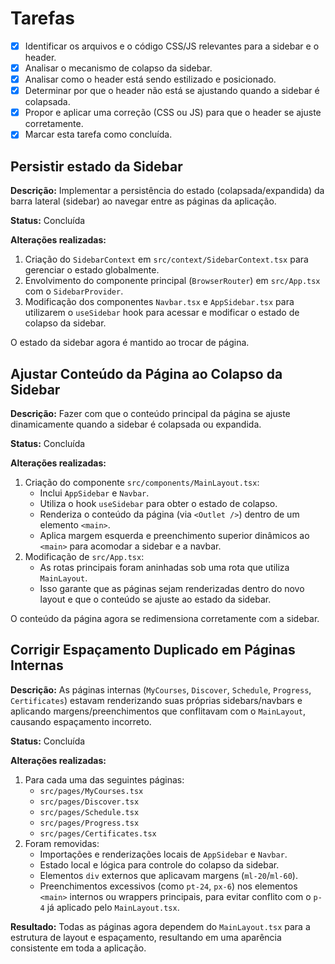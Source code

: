 # Tarefas

- [x] Identificar os arquivos e o código CSS/JS relevantes para a sidebar e o header.
- [x] Analisar o mecanismo de colapso da sidebar.
- [x] Analisar como o header está sendo estilizado e posicionado.
- [x] Determinar por que o header não está se ajustando quando a sidebar é colapsada.
- [x] Propor e aplicar uma correção (CSS ou JS) para que o header se ajuste corretamente.
- [x] Marcar esta tarefa como concluída.

## Persistir estado da Sidebar

**Descrição:** Implementar a persistência do estado (colapsada/expandida) da barra lateral (sidebar) ao navegar entre as páginas da aplicação.

**Status:** Concluída

**Alterações realizadas:**

1.  Criação do `SidebarContext` em `src/context/SidebarContext.tsx` para gerenciar o estado globalmente.
2.  Envolvimento do componente principal (`BrowserRouter`) em `src/App.tsx` com o `SidebarProvider`.
3.  Modificação dos componentes `Navbar.tsx` e `AppSidebar.tsx` para utilizarem o `useSidebar` hook para acessar e modificar o estado de colapso da sidebar.

O estado da sidebar agora é mantido ao trocar de página. 

## Ajustar Conteúdo da Página ao Colapso da Sidebar

**Descrição:** Fazer com que o conteúdo principal da página se ajuste dinamicamente quando a sidebar é colapsada ou expandida.

**Status:** Concluída

**Alterações realizadas:**

1.  Criação do componente `src/components/MainLayout.tsx`:
    *   Inclui `AppSidebar` e `Navbar`.
    *   Utiliza o hook `useSidebar` para obter o estado de colapso.
    *   Renderiza o conteúdo da página (via `<Outlet />`) dentro de um elemento `<main>`.
    *   Aplica margem esquerda e preenchimento superior dinâmicos ao `<main>` para acomodar a sidebar e a navbar.
2.  Modificação de `src/App.tsx`:
    *   As rotas principais foram aninhadas sob uma rota que utiliza `MainLayout`.
    *   Isso garante que as páginas sejam renderizadas dentro do novo layout e que o conteúdo se ajuste ao estado da sidebar.

O conteúdo da página agora se redimensiona corretamente com a sidebar. 

## Corrigir Espaçamento Duplicado em Páginas Internas

**Descrição:** As páginas internas (`MyCourses`, `Discover`, `Schedule`, `Progress`, `Certificates`) estavam renderizando suas próprias sidebars/navbars e aplicando margens/preenchimentos que conflitavam com o `MainLayout`, causando espaçamento incorreto.

**Status:** Concluída

**Alterações realizadas:**

1.  Para cada uma das seguintes páginas:
    *   `src/pages/MyCourses.tsx`
    *   `src/pages/Discover.tsx`
    *   `src/pages/Schedule.tsx`
    *   `src/pages/Progress.tsx`
    *   `src/pages/Certificates.tsx`
2.  Foram removidas:
    *   Importações e renderizações locais de `AppSidebar` e `Navbar`.
    *   Estado local e lógica para controle do colapso da sidebar.
    *   Elementos `div` externos que aplicavam margens (`ml-20`/`ml-60`).
    *   Preenchimentos excessivos (como `pt-24`, `px-6`) nos elementos `<main>` internos ou wrappers principais, para evitar conflito com o `p-4` já aplicado pelo `MainLayout.tsx`.

**Resultado:** Todas as páginas agora dependem do `MainLayout.tsx` para a estrutura de layout e espaçamento, resultando em uma aparência consistente em toda a aplicação. 